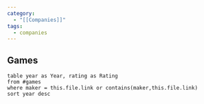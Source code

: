 ```yaml
---
category:
  - "[[Companies]]"
tags:
  - companies
---
```

## Games

```dataview
table year as Year, rating as Rating
from #games
where maker = this.file.link or contains(maker,this.file.link)
sort year desc
```